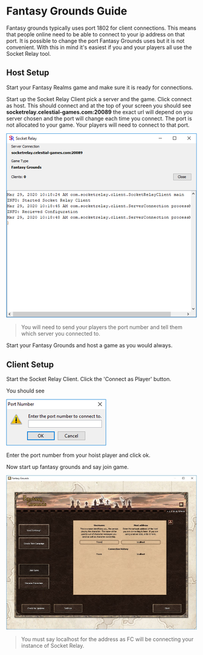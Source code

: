 # Fantasy Grounds Guide

Fantasy grounds typically uses port 1802 for client connections. This means that people online need to be able to connect to your ip address on that port. It is possible to change the port Fantasy Grounds uses but it is not convenient. With this in mind it's easiest if you and your players all use the Socket Relay tool.

## Host Setup

Start your Fantasy Realms game and make sure it is ready for connections.

Start up the Socket Relay Client pick a server and the game. Click connect as host. This should connect and at the top of your screen you should see **socketrelay.celestial-games.com:20089** the exact url will depend on you server chosen and the port will change each time you connect. The port is not allocated to your game. Your players will need to connect to that port.

![client](/images/fc_host.png)

> You will need to send your players the port number and tell them which server you connected to.

Start your Fantasy Grounds and host a game as you would always.

## Client Setup

Start the Socket Relay Client. Click the 'Connect as Player' button.

You should see

![client](/images/fc_port.png)

Enter the port number from your hoist player and click ok.

Now start up fantasy grounds and say join game.

![client](/images/fc_join.jpg)

> You must say localhost for the address as FC will be connecting your instance of Socket Relay.


